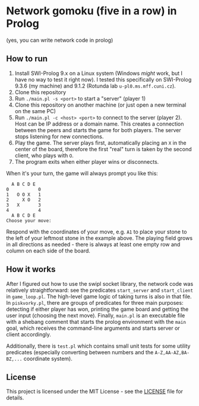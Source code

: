 # Network gomoku (five in a row) in Prolog

(yes, you can write network code in prolog)

## How to run

1. Install SWI-Prolog 9.x on a Linux system (Windows _might_ work, but I have no way to test it right now). I tested this specifically on SWI-Prolog 9.3.6 (my machine) and 9.1.2 (Rotunda lab `u-pl0.ms.mff.cuni.cz`).
2. Clone this repository
3. Run `./main.pl -s <port>` to start a "server" (player 1)
4. Clone this repository on another machine (or just open a new terminal on the same PC)
5. Run `./main.pl -c <host> <port>` to connect to the server (player 2). Host can be IP address or a domain name. This creates a connection between the peers and starts the game for both players. The server stops listening for new connections.
6. Play the game. The server plays first, automatically placing an `X` in the center of the board, therefore the first "real" turn is taken by the second client, who plays with `O`.
7. The program exits when either player wins or disconnects.

When it's your turn, the game will always prompt you like this:

```
  A B C D E
0           0
1   O O X   1
2     X O   2
3   X       3
4           4
  A B C D E
Choose your move: 
```

Respond with the coordinates of your move, e.g. `A1` to place your stone to the left of your leftmost stone in the example above. The playing field grows in all directions as needed - there is always at least one empty row and column on each side of the board.

## How it works

After I figured out how to use the swipl socket library, the network code was relatively straightforward: see the predicates `start_server` and `start_client` in `game_loop.pl`. The high-level game logic of taking turns is also in that file. In `piskvorky.pl`, there are groups of predicates for three main purposes: detecting if either player has won, printing the game board and getting the user input (choosing the next move). Finally, `main.pl` is an executable file with a shebang comment that starts the prolog environment with the `main` goal, which receives the command-line arguments and starts server or client accordingly.

Additionally, there is `test.pl` which contains small unit tests for some utility predicates (especially converting between numbers and the `A-Z,AA-AZ,BA-BZ,...` coordinate system).

## License

This project is licensed under the MIT License - see the [LICENSE](LICENSE) file for details.
